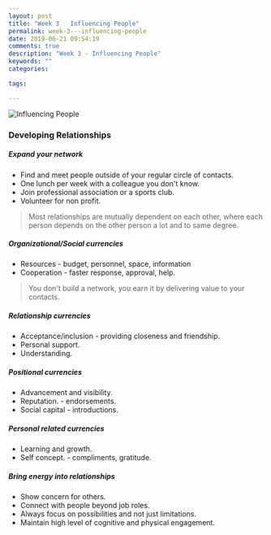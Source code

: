 ```yaml
---
layout: post
title: "Week 3   Influencing People"
permalink: week-3---influencing-people
date: 2019-06-21 09:54:19
comments: true
description: "Week 3 - Influencing People"
keywords: ""
categories:

tags:

---
```


![Influencing People](/images/influencing-people.png)

### <span>Developing Relationships</span>

##### Expand your network
* Find and meet people outside of your regular circle of contacts.
* One lunch per week with a colleague you don't know.
* Join professional association or a sports club.
* Volunteer for non profit.

> Most relationships are mutually dependent on each other, where each person depends on the other person a lot and to same degree.

##### Organizational/Social currencies
* Resources - budget, personnel, space, information
* Cooperation - faster response, approval, help.

> You don't build a network, you earn it by delivering value to your contacts.

##### Relationship currencies
* Acceptance/inclusion - providing closeness and friendship.
* Personal support.
* Understanding.

##### Positional currencies
* Advancement and visibility.
* Reputation. - endorsements.
* Social capital - introductions.

##### Personal related currencies
* Learning and growth.
* Self concept. - compliments, gratitude.

##### Bring energy into relationships
* Show concern for others.
* Connect with people beyond job roles.
* Always focus on possibilities and not just limitations.
* Maintain high level of cognitive and physical engagement.
